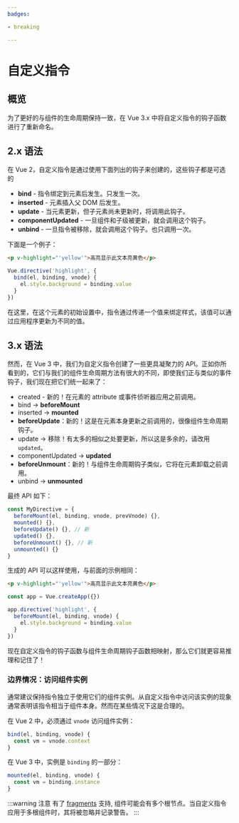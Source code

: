 ```yaml
---
badges:

- breaking

---
```


# 自定义指令 <MigrationBadges :badges="$frontmatter.badges" />

## 概览

为了更好的与组件的生命周期保持一致，在 Vue 3.x 中将自定义指令的钩子函数进行了重新命名。
## 2.x 语法

在 Vue 2，自定义指令是通过使用下面列出的钩子来创建的，这些钩子都是可选的

- **bind** - 指令绑定到元素后发生。只发生一次。
- **inserted** - 元素插入父 DOM 后发生。
- **update** - 当元素更新，但子元素尚未更新时，将调用此钩子。
- **componentUpdated** - 一旦组件和子级被更新，就会调用这个钩子。
- **unbind** - 一旦指令被移除，就会调用这个钩子。也只调用一次。

下面是一个例子：

```html
<p v-highlight="'yellow'">高亮显示此文本亮黄色</p>
```

```js
Vue.directive('highlight', {
  bind(el, binding, vnode) {
    el.style.background = binding.value
  }
})
```

在这里，在这个元素的初始设置中，指令通过传递一个值来绑定样式，该值可以通过应用程序更新为不同的值。

## 3.x 语法

然而，在 Vue 3 中，我们为自定义指令创建了一些更具凝聚力的 API。正如你所看到的，它们与我们的组件生命周期方法有很大的不同，即使我们正与类似的事件钩子，我们现在把它们统一起来了：

- created - 新的！在元素的 attribute 或事件侦听器应用之前调用。
- bind → **beforeMount**
- inserted → **mounted**
- **beforeUpdate**：新的！这是在元素本身更新之前调用的，很像组件生命周期钩子。
- update → 移除！有太多的相似之处要更新，所以这是多余的，请改用 `updated`。
- componentUpdated → **updated**
- **beforeUnmount**：新的！与组件生命周期钩子类似，它将在元素卸载之前调用。
- unbind -> **unmounted**

最终 API 如下：

```js
const MyDirective = {
  beforeMount(el, binding, vnode, prevVnode) {},
  mounted() {},
  beforeUpdate() {}, // 新
  updated() {},
  beforeUnmount() {}, // 新
  unmounted() {}
}
```

生成的 API 可以这样使用，与前面的示例相同：

```html
<p v-highlight="'yellow'">高亮显示此文本亮黄色</p>
```

```js
const app = Vue.createApp({})

app.directive('highlight', {
  beforeMount(el, binding, vnode) {
    el.style.background = binding.value
  }
})
```

现在自定义指令的钩子函数与组件生命周期钩子函数相映射，那么它们就更容易推理和记住了！

### 边界情况：访问组件实例

通常建议保持指令独立于使用它们的组件实例。从自定义指令中访问该实例的现象通常表明该指令相当于组件本身。然而在某些情况下这是合理的。

在 Vue 2 中，必须通过 `vnode` 访问组件实例：

```javascript
bind(el, binding, vnode) {
  const vm = vnode.context
}
```

在 Vue 3 中，实例是 `binding` 的一部分：

```javascript
mounted(el, binding, vnode) {
  const vm = binding.instance
}
```

:::warning 注意
有了 [fragments](/guide/migration/fragments.html#概览) 支持, 组件可能会有多个根节点。当自定义指令应用于多根组件时，其将被忽略并记录警告。 
:::
